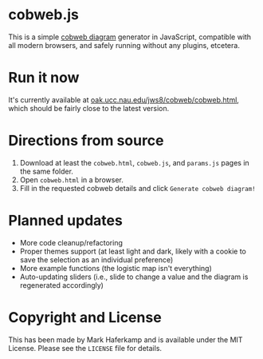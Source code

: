 # cobweb.js
This is a simple [cobweb diagram](https://en.wikipedia.org/wiki/Cobweb_plot) generator in JavaScript, compatible with all modern browsers, and safely running without any plugins, etcetera.

# Run it now
It's currently available at [oak.ucc.nau.edu/jws8/cobweb/cobweb.html](http://oak.ucc.nau.edu/jws8/cobweb/cobweb.html), which should be fairly close to the latest version.

# Directions from source
1. Download at least the `cobweb.html`, `cobweb.js`, and `params.js` pages in the same folder.
1. Open `cobweb.html` in a browser.
1. Fill in the requested cobweb details and click `Generate cobweb diagram!`

# Planned updates
* More code cleanup/refactoring
* Proper themes support (at least light and dark, likely with a cookie to save the selection as an individual preference)
* More example functions (the logistic map isn't everything)
* Auto-updating sliders (i.e., slide to change a value and the diagram is regenerated accordingly)

# Copyright and License
This has been made by Mark Haferkamp and is available under the MIT License. Please see the `LICENSE` file for details.
